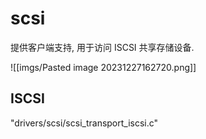 # scsi

提供客户端支持, 用于访问 ISCSI 共享存储设备.


![[imgs/Pasted image 20231227162720.png]]


## ISCSI

"drivers/scsi/scsi_transport_iscsi.c"

